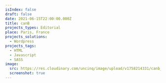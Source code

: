 ```yaml
---
isIndex: false
draft: false
date: 2021-06-15T22:00:00.000Z
title: canB
projects_types: Editorial
place: Paris, France
projects_solutions:
  - Wordpress
projects_tags:
  - HTML
  - Javascript
  - SASS
image:
  src: https://res.cloudinary.com/uncinq/image/upload/v1758214331/canb_joyuga.png
  screenshot: true
---
```

